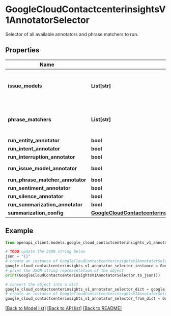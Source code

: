 # GoogleCloudContactcenterinsightsV1AnnotatorSelector

Selector of all available annotators and phrase matchers to run.

## Properties

Name | Type | Description | Notes
------------ | ------------- | ------------- | -------------
**issue_models** | **List[str]** | The issue model to run. If not provided, the most recently deployed topic model will be used. The provided issue model will only be used for inference if the issue model is deployed and if run_issue_model_annotator is set to true. If more than one issue model is provided, only the first provided issue model will be used for inference. | [optional] 
**phrase_matchers** | **List[str]** | The list of phrase matchers to run. If not provided, all active phrase matchers will be used. If inactive phrase matchers are provided, they will not be used. Phrase matchers will be run only if run_phrase_matcher_annotator is set to true. Format: projects/{project}/locations/{location}/phraseMatchers/{phrase_matcher} | [optional] 
**run_entity_annotator** | **bool** | Whether to run the entity annotator. | [optional] 
**run_intent_annotator** | **bool** | Whether to run the intent annotator. | [optional] 
**run_interruption_annotator** | **bool** | Whether to run the interruption annotator. | [optional] 
**run_issue_model_annotator** | **bool** | Whether to run the issue model annotator. A model should have already been deployed for this to take effect. | [optional] 
**run_phrase_matcher_annotator** | **bool** | Whether to run the active phrase matcher annotator(s). | [optional] 
**run_sentiment_annotator** | **bool** | Whether to run the sentiment annotator. | [optional] 
**run_silence_annotator** | **bool** | Whether to run the silence annotator. | [optional] 
**run_summarization_annotator** | **bool** | Whether to run the summarization annotator. | [optional] 
**summarization_config** | [**GoogleCloudContactcenterinsightsV1AnnotatorSelectorSummarizationConfig**](GoogleCloudContactcenterinsightsV1AnnotatorSelectorSummarizationConfig.md) |  | [optional] 

## Example

```python
from openapi_client.models.google_cloud_contactcenterinsights_v1_annotator_selector import GoogleCloudContactcenterinsightsV1AnnotatorSelector

# TODO update the JSON string below
json = "{}"
# create an instance of GoogleCloudContactcenterinsightsV1AnnotatorSelector from a JSON string
google_cloud_contactcenterinsights_v1_annotator_selector_instance = GoogleCloudContactcenterinsightsV1AnnotatorSelector.from_json(json)
# print the JSON string representation of the object
print(GoogleCloudContactcenterinsightsV1AnnotatorSelector.to_json())

# convert the object into a dict
google_cloud_contactcenterinsights_v1_annotator_selector_dict = google_cloud_contactcenterinsights_v1_annotator_selector_instance.to_dict()
# create an instance of GoogleCloudContactcenterinsightsV1AnnotatorSelector from a dict
google_cloud_contactcenterinsights_v1_annotator_selector_from_dict = GoogleCloudContactcenterinsightsV1AnnotatorSelector.from_dict(google_cloud_contactcenterinsights_v1_annotator_selector_dict)
```
[[Back to Model list]](../README.md#documentation-for-models) [[Back to API list]](../README.md#documentation-for-api-endpoints) [[Back to README]](../README.md)


